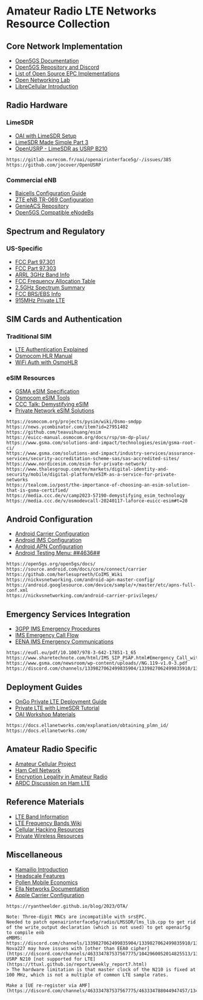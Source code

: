 # Amateur Radio LTE Networks Resource Collection

## Core Network Implementation
- [Open5GS Documentation](https://open5gs.org/open5gs/docs/)
- [Open5GS Repository and Discord](https://github.com/open5gs/open5gs)
- [List of Open Source EPC Implementations](https://nickvsnetworking.com/list-of-open-source-evolved-packet-core-epc-implementations/)
- [Open Networking Lab](https://github.com/opennetworkinglab)
- [LibreCellular Introduction](https://librecellular.org/introduction/)

## Radio Hardware
### LimeSDR
- [OAI with LimeSDR Setup](https://gitlab.eurecom.fr/oai/openairinterface5g/-/wikis/how-to-setup-oai-with-lmsdr)
- [LimeSDR Made Simple Part 3](https://myriadrf.org/news/limesdr-made-simple-part-3-practical-example/)
- [OpenUSRP - LimeSDR as USRP B210](https://github.com/jocover/OpenUSRP)
```
https://gitlab.eurecom.fr/oai/openairinterface5g/-/issues/385
https://github.com/jocover/OpenUSRP
```

### Commercial eNB
- [Baicells Configuration Guide](https://img.baicells.com/Upload/20230710/FILE/BaiBLN_3.0.12_eNB_Configuration_Guide.pdf)
- [ZTE eNB TR-069 Configuration](http://docs.genieacs.com/en/latest/installation-guide.html)
- [GenieACS Repository](https://github.com/genieacs/genieacs)
- [Open5GS Compatible eNodeBs](https://open5gs.org/open5gs/docs/hardware/01-genodebs/)

## Spectrum and Regulatory
### US-Specific
- [FCC Part 97.301](https://www.law.cornell.edu/cfr/text/47/97.301)
- [FCC Part 97.303](https://www.law.cornell.edu/cfr/text/47/97.303)
- [ARRL 3GHz Band Info](https://www.arrl.org/3-ghz-band)
- [FCC Frequency Allocation Table](https://transition.fcc.gov/oet/spectrum/table/fcctable.pdf)
- [2.5GHz Spectrum Summary](https://www.selectspectrum.com/assets/documents/pdf/broadband/2.5-GHz_SpectrumSummary_240807_CL.pdf)
- [FCC BRS/EBS Info](https://www.fcc.gov/wireless/bureau-divisions/broadband-division/broadband-radio-service-education-broadband-service)
- [915MHz Private LTE](https://www.rcrwireless.com/20250107/internet-of-things/private-lte-915-mhz-ubiik)

## SIM Cards and Authentication
### Traditional SIM
- [LTE Authentication Explained](https://medium.com/uw-ictd/lte-authentication-2d0810a061ec)
- [Osmocom HLR Manual](https://downloads.osmocom.org/docs/osmo-hlr/master/osmohlr-usermanual.pdf)
- [WiFi Auth with OsmoHLR](https://kittenlabs.de/blog/2024/08/31/wifi-auth-with-osmohlr/sim-cards/)

### eSIM Resources
- [GSMA eSIM Specification](https://www.gsma.com/solutions-and-impact/technologies/esim/esim-specification/)
- [Osmocom eSIM Tools](https://osmocom.org/projects/pysim/wiki/Osmo-smdpp)
- [CCC Talk: Demystifying eSIM](https://media.ccc.de/v/camp2023-57190-demystifying_esim_technology)
- [Private Network eSIM Solutions](https://www.nordicesim.com/esim-for-private-network/)
```
https://osmocom.org/projects/pysim/wiki/Osmo-smdpp
https://news.ycombinator.com/item?id=27951402
https://github.com/teavuihuang/esim
https://euicc-manual.osmocom.org/docs/rsp/sm-dp-plus/
https://www.gsma.com/solutions-and-impact/technologies/esim/gsma-root-ci/
https://www.gsma.com/solutions-and-impact/industry-services/assurance-services/security-accreditation-scheme-sas/sas-accredited-sites/
https://www.nordicesim.com/esim-for-private-network/
https://www.thalesgroup.com/en/markets/digital-identity-and-security/mobile/digital-platform/eSIM-as-a-service-for-private-networks
https://tealcom.io/post/the-importance-of-choosing-an-esim-solution-that-is-gsma-certified/
https://media.ccc.de/v/camp2023-57190-demystifying_esim_technology
https://media.ccc.de/v/osmodevcall-20240117-laforce-euicc-esim#t=20
```

## Android Configuration
- [Android Carrier Configuration](https://source.android.com/docs/core/connect/carrier)
- [Android IMS Configuration](https://github.com/herlesupreeth/CoIMS_Wiki)
- [Android APN Configuration](https://nickvsnetworking.com/android-apn-master-config/)
- [Android Testing Menu: *#*#4636#*#*]()
```
https://open5gs.org/open5gs/docs/
https://source.android.com/docs/core/connect/carrier
https://github.com/herlesupreeth/CoIMS_Wiki
https://nickvsnetworking.com/android-apn-master-config/
https://android.googlesource.com/device/sample/+/master/etc/apns-full-conf.xml
https://nickvsnetworking.com/android-carrier-privileges/
```

## Emergency Services Integration
- [3GPP IMS Emergency Procedures](https://itecspec.com/spec/3gpp-23-167-7-procedures-related-to-establishment-of-ims-emergency-session/)
- [IMS Emergency Call Flow](https://www.sharetechnote.com/html/IMS_SIP_PSAP.html)
- [EENA IMS Emergency Communications](https://eena.org/knowledge-hub/documents/ims-packet-switched-emergency-communications-esinet-interconnection/)
```
https://eudl.eu/pdf/10.1007/978-3-642-17851-1_65
https://www.sharetechnote.com/html/IMS_SIP_PSAP.html#Emergency_Call_without_Normal_Registration
https://www.gsma.com/newsroom/wp-content/uploads//NG.119-v1.0-3.pdf
https://discord.com/channels/1339827062499835904/1339827062499835910/1342354185366278187
```

## Deployment Guides
- [OnGo Private LTE Deployment Guide](https://ongoalliance.org/wp-content/uploads/2020/12/OnGo-Private-LTE-Deployment-Guide-2.1.0.pdf)
- [Private LTE with LimeSDR Tutorial](https://www.quantulum.co.uk/blog/private-lte-with-limesdr-and-srsran-part-3-sim-cards/)
- [OAI Workshop Materials](https://gitlab.eurecom.fr/oai/trainings/oai-workshops)
```
https://docs.ellanetworks.com/explanation/obtaining_plmn_id/
https://docs.ellanetworks.com/
```

## Amateur Radio Specific
- [Amateur Cellular Project](https://github.com/AmateurCellular)
- [Ham Cell Network](http://www.hamcell.net)
- [Encryption Legality in Amateur Radio](https://www.qsl.net/kb9mwr/projects/wireless/Data%20Encryption%20is%20Legal.pdf)
- [ARDC Discussion on Ham LTE](https://ardc.groups.io/g/community/topic/111170331)

## Reference Materials
- [LTE Band Information](https://www.sqimway.com/lte_band.php)
- [LTE Frequency Bands Wiki](https://en.wikipedia.org/wiki/LTE_frequency_bands)
- [Cellular Hacking Resources](https://github.com/W00t3k/Awesome-Cellular-Hacking)
- [Private Wireless Resources](https://github.com/sullivg2/awesome-private-wireless)

## Miscellaneous
- [Kamailio Introduction](https://nickvsnetworking.com/kamailio-introduction/)
- [Headscale Features](https://headscale.net/stable/about/features/)
- [Pollen Mobile Economics](https://docs.pollenmobile.io/pollen-mobile-docs/white-paper/pollen-economics)
- [Ella Networks Documentation](https://docs.ellanetworks.com/)
- [Apple Carrier Configuration](https://support.apple.com/en-ph/guide/deployment/depac6747317/web)
```
https://ryantheelder.github.io/blog/2023/OTA/
```

```
Note: Three-digit MNCs are incompatible with srsEPC.
Needed to patch openairinterface5g/radio/LMSSDR/lms_lib.cpp to get rid of the write_output declaration (which is not used) to get openair5g to compile enb
eMBMS: https://discord.com/channels/1339827062499835904/1339827062499835910/1341495663162167419
Nova227 may have issues with [other than EEA0 cipher](https://discord.com/channels/463334787537567775/1042960052014825513/1340441080981618709)
USRP N210 [not supported for LTE](https://ttuxl.github.io/report/weekly_report7.html)
> The hardware limitation is that master clock of the N210 is fixed at 100 MHz, which is not a multiple of common LTE sample rates.

Make a [UE re-register via AMF](https://discord.com/channels/463334787537567775/463334788044947457/1341712583362609204)

```
